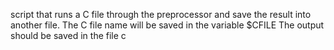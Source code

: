  script that runs a C file through the preprocessor and save the result into another file.
The C file name will be saved in the variable $CFILE The output should be saved in the file c
